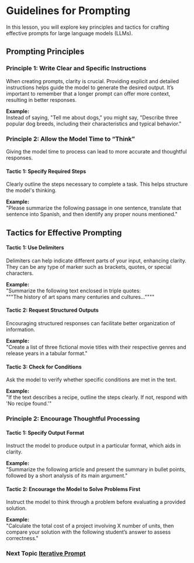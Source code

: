 # Guidelines for Prompting

In this lesson, you will explore key principles and tactics for crafting effective prompts for large language models (LLMs).

## Prompting Principles

### Principle 1: Write Clear and Specific Instructions
When creating prompts, clarity is crucial. Providing explicit and detailed instructions helps guide the model to generate the desired output. It’s important to remember that a longer prompt can offer more context, resulting in better responses.

**Example:**  
Instead of saying, "Tell me about dogs," you might say, "Describe three popular dog breeds, including their characteristics and typical behavior."

### Principle 2: Allow the Model Time to “Think”
Giving the model time to process can lead to more accurate and thoughtful responses.

#### Tactic 1: Specify Required Steps
Clearly outline the steps necessary to complete a task. This helps structure the model's thinking.

**Example:**  
"Please summarize the following passage in one sentence, translate that sentence into Spanish, and then identify any proper nouns mentioned."

## Tactics for Effective Prompting

#### Tactic 1: Use Delimiters
Delimiters can help indicate different parts of your input, enhancing clarity. They can be any type of marker such as brackets, quotes, or special characters.

**Example:**  
"Summarize the following text enclosed in triple quotes:  
\"\"\"The history of art spans many centuries and cultures...\"\"\""

#### Tactic 2: Request Structured Outputs
Encouraging structured responses can facilitate better organization of information.

**Example:**  
"Create a list of three fictional movie titles with their respective genres and release years in a tabular format."

#### Tactic 3: Check for Conditions
Ask the model to verify whether specific conditions are met in the text.

**Example:**  
"If the text describes a recipe, outline the steps clearly. If not, respond with 'No recipe found.'"

### Principle 2: Encourage Thoughtful Processing

#### Tactic 1: Specify Output Format
Instruct the model to produce output in a particular format, which aids in clarity.

**Example:**  
"Summarize the following article and present the summary in bullet points, followed by a short analysis of its main argument."

#### Tactic 2: Encourage the Model to Solve Problems First
Instruct the model to think through a problem before evaluating a provided solution.

**Example:**  
"Calculate the total cost of a project involving X number of units, then compare your solution with the following student’s answer to assess correctness."

### Next Topic [Iterative Prompt]()


